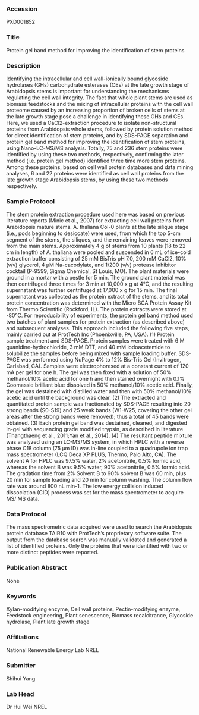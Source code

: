 ### Accession
PXD001852

### Title
Protein gel band method for improving the identification of stem proteins

### Description
Identifying the intracellular and cell wall-ionically bound glycoside hydrolases (GHs) carbohydrate esterases (CEs) at the late growth stage of Arabidopsis stems is important for understanding the mechanisms regulating the cell wall integrity.  The fact that whole plant stems are used as biomass feedstocks and the mixing of intracellular proteins with the cell wall proteome caused by an increasing proportion of broken cells of stems at the late growth stage pose a challenge in identifying these GHs and CEs.  Here, we used a CaCl2-extraction procedure to isolate non-structural proteins from Arabidopsis whole stems, followed by protein solution method for direct identification of stem proteins, and by SDS-PAGE separation and protein gel band method for improving the identification of stem proteins, using Nano-LC-MS/MS analysis.  Totally, 75 and 236 stem proteins were identified by using these two methods, respectively, confirming the later method (i.e. protein gel method) identified three time more stem proteins.  Among these proteins, based on cell wall protein databases and data mining analyses, 6 and 22 proteins were identified as cell wall proteins from the late growth stage Arabidopsis stems, by using these two methods respectively.

### Sample Protocol
The stem protein extraction procedure used here was based on previous literature reports (Minic et al., 2007) for extracting cell wall proteins from Arabidopsis mature stems.  A. thaliana Col-0 plants at the late silique stage (i.e., pods beginning to desiccate) were used, from which the top 5-cm segment of the stems, the siliques, and the remaining leaves were removed from the main stems.  Approximately 4 g of stems from 10 plants (18 to 22 cm in length) of A. thaliana were pooled and suspended in 6 mL of ice-cold extraction buffer consisting of 25 mM BisTris pH 7.0, 200 mM CaCl2, 10% (v/v) glycerol, 4 μM Na-cacodylate, and 1/200 (v/v) protease inhibitor cocktail (P-9599, Sigma Chemical, St Louis, MO). The plant materials were ground in a mortar with a pestle for 5 min. The ground plant material was then centrifuged three times for 3 min at 10,000 x g at 4°C, and the resulting supernatant was further centrifuged at 17,000 x g for 15 min. The final supernatant was collected as the protein extract of the stems, and its total protein concentration was determined with the Micro BCA Protein Assay Kit from Thermo Scientific (Rockford, IL). The protein extracts were stored at -80°C.   For reproducibility of experiments, the protein gel band method used two batches of plant samples for protein extraction (as described above) and subsequent analyses.  This approach included the following five steps, mainly carried out at ProtTech Inc (Phoenixville, PA, USA).   (1) Protein sample treatment and SDS-PAGE.  Protein samples were treated with 6 M guanidine-hydrochloride, 3 mM DTT, and 40 mM iodoacetemide to solubilize the samples before being mixed with sample loading buffer. SDS-PAGE was performed using NuPage 4% to 12% Bis-Tris Gel (Invitrogen, Carlsbad, CA). Samples were electrophoresed at a constant current of 120 mA per gel for one h. The gel was then fixed with a solution of 50% methanol/10% acetic acid for one h and then stained overnight with 0.1% Coomassie brilliant blue dissolved in 50% methanol/10% acetic acid.  Finally, the gel was destained with distilled water and then with 50% methanol/10% acetic acid until the background was clear.  (2) The extracted and quantitated protein sample was fractionated by SDS-PAGE resulting into 20 strong bands (S0-S19) and 25 weak bands (W1-W25, covering the other gel areas after the strong bands were removed); thus a total of 45 bands were obtained.  (3) Each protein gel band was destained, cleaned, and digested in-gel with sequencing grade modified trypsin, as described in literature (Thangthaeng et al., 2011;Yan et al., 2014).  (4) The resultant peptide mixture was analyzed using an LC-MS/MS system, in which HPLC with a reverse phase C18 column (75 µm ID) was in-line coupled to a quadrupole ion trap mass spectrometer (LCQ Deca XP PLUS, Thermo, Palo Alto, CA).  The solvent A for HPLC was 97.5% water, 2% acetonitrile, 0.5% formic acid, whereas the solvent B was 9.5% water, 90% acetonitrile, 0.5% formic acid. The gradation time from 2% Solvent B to 90% solvent B was 60 min, plus 20 min for sample loading and 20 min for column washing.  The column flow rate was around 800 nL min-1.  The low energy collision induced dissociation (CID) process was set for the mass spectrometer to acquire MS/ MS data.

### Data Protocol
The mass spectrometric data acquired were used to search the Arabidopsis protein database TAIR10 with ProtTech’s proprietary software suite.  The output from the database search was manually validated and generated a list of identified proteins.  Only the proteins that were identified with two or more distinct peptides were reported.

### Publication Abstract
None

### Keywords
Xylan-modifying enzyme, Cell wall proteins, Pectin-modifying enzyme, Feedstock engineering, Plant senescence, Biomass recalcitrance, Glycoside hydrolase, Plant late growth stage

### Affiliations
National Renewable Energy Lab
NREL

### Submitter
Shihui Yang

### Lab Head
Dr Hui Wei
NREL


